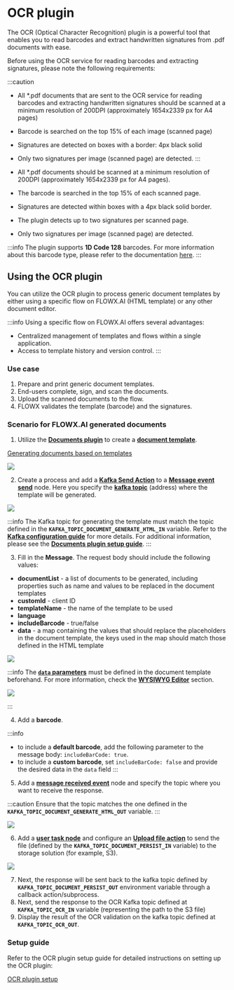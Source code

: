 # OCR plugin

The OCR (Optical Character Recognition) plugin is a powerful tool that enables you to read barcodes and extract handwritten signatures from .pdf documents with ease.

Before using the OCR service for reading barcodes and extracting signatures, please note the following requirements:

:::caution
* All \*.pdf documents that are sent to the OCR service for reading barcodes and extracting handwritten signatures should be scanned at a minimum resolution of 200DPI (approximately 1654x2339 px for A4 pages)
* Barcode is searched on the top 15% of each image (scanned page)
* Signatures are detected on boxes with a border: 4px black solid
* Only two signatures per image (scanned page) are detected.
:::

* All *.pdf documents should be scanned at a minimum resolution of 200DPI (approximately 1654x2339 px for A4 pages).
* The barcode is searched in the top 15% of each scanned page.
* Signatures are detected within boxes with a 4px black solid border.
* The plugin detects up to two signatures per scanned page.
* Only two signatures per image (scanned page) are detected.

:::info
The plugin supports **1D Code 128** barcodes. For more information about this barcode type, please refer to the documentation [here](https://graphicore.github.io/librebarcode/documentation/code128.html).
:::


## Using the OCR plugin

You can utilize the OCR plugin to process generic document templates by either using a specific flow on FLOWX.AI (HTML template) or any other document editor.

:::info
Using a specific flow on FLOWX.AI offers several advantages:

* Centralized management of templates and flows within a single application.
* Access to template history and version control.
:::

### Use case

1. Prepare and print generic document templates.
2. End-users complete, sign, and scan the documents.
3. Upload the scanned documents to the flow.
4. FLOWX validates the template (barcode) and the signatures.

### Scenario for FLOWX.AI generated documents

1. Utilize the [**Documents plugin**](./documents-plugin) to create a [**document template**](./documents-plugin/using-documents-plugin/generate-docs-based-on-templates).

[Generating documents based on templates](./documents-plugin/using-documents-plugin/generate-docs-based-on-templates)

![](https://s3.eu-west-1.amazonaws.com/docx.flowx.ai/platform-deep-dive/ocr_doc_template.gif)

2. Create a process and add a [**Kafka Send Action**](../../../building-blocks/node/message-send-received-task-node.md#configuring-a-message-send-task-node) to a [**Message event send**](../../../building-blocks/node/message-send-received-task-node.md#message-send-task) node. Here you specify the [**kafka topic**](../../../platform-overview/frameworks-and-standards/event-driven-architecture-frameworks/intro-to-kafka-concepts.md#topics) (address) where the template will be generated.

![](https://s3.eu-west-1.amazonaws.com/docx.flowx.ai/platform-deep-dive/ocr_kafka_send.png)

:::info
The Kafka topic for generating the template must match the topic defined in the **`KAFKA_TOPIC_DOCUMENT_GENERATE_HTML_IN`** variable. Refer to the [**Kafka configuration guide**](../../../platform-setup-guides/flowx-engine-setup-guide/flowx-engine-setup-guide.md#configuring-kafka) for more details. For additional information, please see the [**Documents plugin setup guide**](../plugins-setup-guide/documents-plugin-setup).
:::

3. Fill in the **Message**. The request body should include the following values:

* **documentList** - a list of documents to be generated, including properties such as name and values to be replaced in the document templates
* **customId** - client ID
* **templateName** - the name of the template to be used
* **language**
* **includeBarcode** - true/false
* **data** - a map containing the values that should replace the placeholders in the document template, the keys used in the map should match those defined in the HTML template

![](https://s3.eu-west-1.amazonaws.com/docx.flowx.ai/platform-deep-dive/ocr_message_body.png)

:::info
The [**`data` parameters**](../wysiwyg.md) must be defined in the document template beforehand. For more information, check the [**WYSIWYG Editor**](../wysiwyg.md) section.

![](https://s3.eu-west-1.amazonaws.com/docx.flowx.ai/platform-deep-dive/ocr_data_model.png)

:::

4. Add a **barcode**.

:::info
* to include a **default barcode**, add the following parameter to the message body: `includeBarCode: true`.
* to include a **custom barcode**, set `includeBarCode: false` and provide the desired data in the `data` field
:::

5. Add a [**message received event**](../../../building-blocks/node/message-send-received-task-node.md#message-receive-task) node and specify the topic where you want to receive the response.

:::caution 
Ensure that the topic matches the one defined in the **`KAFKA_TOPIC_DOCUMENT_GENERATE_HTML_OUT`** variable. 
:::

![](https://s3.eu-west-1.amazonaws.com/docx.flowx.ai/platform-deep-dive/ocr_receive_response.png)

6. Add a [**user task node**](../../../building-blocks/node/user-task-node) and configure an [**Upload file action**](../../../building-blocks/actions/upload-file-action.md) to send the file (defined by the **`KAFKA_TOPIC_DOCUMENT_PERSIST_IN`** variable) to the storage solution (for example, S3).

![](https://s3.eu-west-1.amazonaws.com/docx.flowx.ai/platform-deep-dive/ocr_upload_file.png)

7. Next, the response will be sent back to the kafka topic defined by **`KAFKA_TOPIC_DOCUMENT_PERSIST_OUT`** environment variable through a callback action/subprocess.
8. Next, send the response to the OCR Kafka topic defined at **`KAFKA_TOPIC_OCR_IN`** variable (representing the path to the S3 file)
9. Display the result of the OCR validation on the kafka topic defined at **`KAFKA_TOPIC_OCR_OUT`**. 

### Setup guide

Refer to the OCR plugin setup guide for detailed instructions on setting up the OCR plugin:

[OCR plugin setup](../plugins-setup-guide/ocr-plugin-setup)
